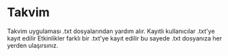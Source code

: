 # Takvim
Takvim uygulaması
.txt dosyalarından yardım alır.
Kayıtlı kullanıcılar .txt'ye kayıt edilir
Etkinlikler farklı bir .txt'ye kayıt edilir bu sayede .txt dosyanıza her yerden ulaşırsınız.
